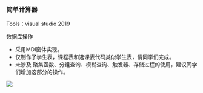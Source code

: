 ### 简单计算器
Tools：visual studio 2019

数据库操作

- 采用MDI窗体实现。
- 仅制作了学生表，课程表和选课表代码类似学生表，请同学们完成。
- 未涉及 聚集函数、分组查询、模糊查询、触发器、存储过程的使用，建议同学们增加这部分的操作。

![](https://github.com/HBU/DataBase/blob/master/Csharp/School/school_UI.jpg)
